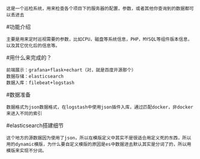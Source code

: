 ```
这是一个巡检系统，用来检查各个项目下的服务器的配置，参数，或者其他你查询到的数据都可以丢进去
```
#功能介绍
```
主要是用来定时巡视需要的参数，比如CPU，磁盘等系统信息，PHP，MYSQL等组件版本信息，以及其它优化后的信息等。
```
#用什么来完成的？
```
前端展示：grafana+flask+echart（对，就是百度开源那个）
数据存储：elasticsearch
数据入库：filebeat+logstash
```
#数据准备
```
数据格式为json数据格式，在logstash中使用json插件入库，通过匹配docker，非docker来进入不同的索引
```

#elasticsearch搭建细节
```
这个地方的源数据因为使用了json，所以在模版定义中其实不是很适合用定义死的东西，所以用的dynamic模版，为什么要自定义模版的原因是es中数据进去默认其实是分词了的，所以用模版来实现不分词。
```
